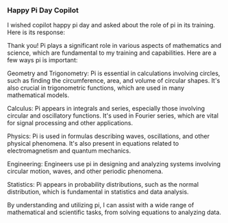 ### Happy Pi Day Copilot 
I wished copilot happy pi day and asked about the role of pi in its training. Here is its response:

Thank you! Pi plays a significant role in various aspects of mathematics and science, which are fundamental to my training and capabilities. Here are a few ways pi is important:

Geometry and Trigonometry: Pi is essential in calculations involving circles, such as finding the circumference, area, and volume of circular shapes. It's also crucial in trigonometric functions, which are used in many mathematical models.

Calculus: Pi appears in integrals and series, especially those involving circular and oscillatory functions. It's used in Fourier series, which are vital for signal processing and other applications.

Physics: Pi is used in formulas describing waves, oscillations, and other physical phenomena. It's also present in equations related to electromagnetism and quantum mechanics.

Engineering: Engineers use pi in designing and analyzing systems involving circular motion, waves, and other periodic phenomena.

Statistics: Pi appears in probability distributions, such as the normal distribution, which is fundamental in statistics and data analysis.

By understanding and utilizing pi, I can assist with a wide range of mathematical and scientific tasks, from solving equations to analyzing data.
